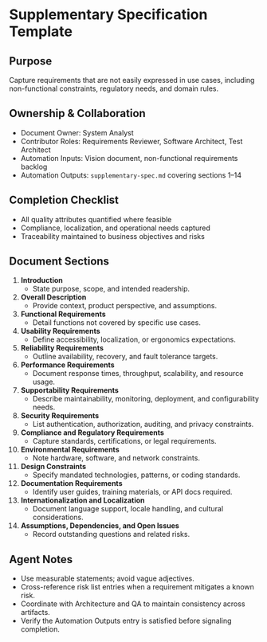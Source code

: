 # Supplementary Specification Template

## Purpose

Capture requirements that are not easily expressed in use cases, including non-functional constraints,
regulatory needs, and domain rules.

## Ownership & Collaboration

- Document Owner: System Analyst
- Contributor Roles: Requirements Reviewer, Software Architect, Test Architect
- Automation Inputs: Vision document, non-functional requirements backlog
- Automation Outputs: `supplementary-spec.md` covering sections 1–14


## Completion Checklist

- All quality attributes quantified where feasible
- Compliance, localization, and operational needs captured
- Traceability maintained to business objectives and risks


## Document Sections

1. **Introduction**
   - State purpose, scope, and intended readership.
2. **Overall Description**
   - Provide context, product perspective, and assumptions.
3. **Functional Requirements**
   - Detail functions not covered by specific use cases.
4. **Usability Requirements**
   - Define accessibility, localization, or ergonomics expectations.
5. **Reliability Requirements**
   - Outline availability, recovery, and fault tolerance targets.
6. **Performance Requirements**
   - Document response times, throughput, scalability, and resource usage.
7. **Supportability Requirements**
   - Describe maintainability, monitoring, deployment, and configurability needs.
8. **Security Requirements**
   - List authentication, authorization, auditing, and privacy constraints.
9. **Compliance and Regulatory Requirements**
   - Capture standards, certifications, or legal requirements.
10. **Environmental Requirements**
    - Note hardware, software, and network constraints.
11. **Design Constraints**
    - Specify mandated technologies, patterns, or coding standards.
12. **Documentation Requirements**
    - Identify user guides, training materials, or API docs required.
13. **Internationalization and Localization**
    - Document language support, locale handling, and cultural considerations.
14. **Assumptions, Dependencies, and Open Issues**
    - Record outstanding questions and related risks.


## Agent Notes

- Use measurable statements; avoid vague adjectives.
- Cross-reference risk list entries when a requirement mitigates a known risk.
- Coordinate with Architecture and QA to maintain consistency across artifacts.
- Verify the Automation Outputs entry is satisfied before signaling completion.
